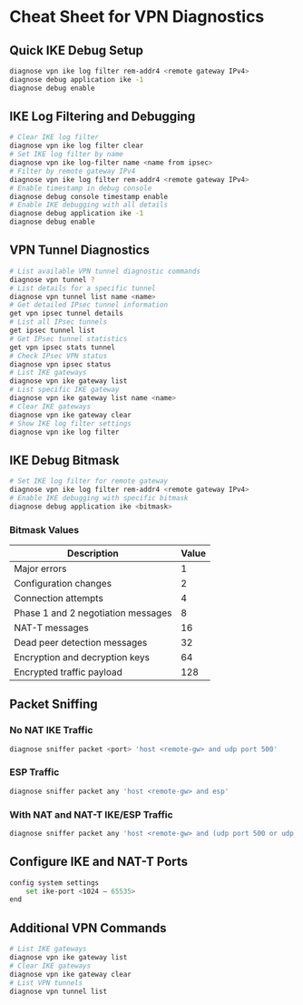 # Cheat Sheet for VPN Diagnostics

## Quick IKE Debug Setup

```bash
diagnose vpn ike log filter rem-addr4 <remote gateway IPv4>
diagnose debug application ike -1
diagnose debug enable
```

## IKE Log Filtering and Debugging

```bash
# Clear IKE log filter
diagnose vpn ike log filter clear
# Set IKE log filter by name
diagnose vpn ike log-filter name <name from ipsec>
# Filter by remote gateway IPv4
diagnose vpn ike log filter rem-addr4 <remote gateway IPv4>
# Enable timestamp in debug console
diagnose debug console timestamp enable
# Enable IKE debugging with all details
diagnose debug application ike -1
diagnose debug enable
```

## VPN Tunnel Diagnostics

```bash
# List available VPN tunnel diagnostic commands
diagnose vpn tunnel ?
# List details for a specific tunnel
diagnose vpn tunnel list name <name>
# Get detailed IPsec tunnel information
get vpn ipsec tunnel details
# List all IPsec tunnels
get ipsec tunnel list
# Get IPsec tunnel statistics
get vpn ipsec stats tunnel
# Check IPsec VPN status
diagnose vpn ipsec status
# List IKE gateways
diagnose vpn ike gateway list
# List specific IKE gateway
diagnose vpn ike gateway list name <name>
# Clear IKE gateways
diagnose vpn ike gateway clear
# Show IKE log filter settings
diagnose vpn ike log filter
```

## IKE Debug Bitmask

```bash
# Set IKE log filter for remote gateway
diagnose vpn ike log filter rem-addr4 <remote gateway IPv4>
# Enable IKE debugging with specific bitmask
diagnose debug application ike <bitmask>
```

### Bitmask Values

| Description                        | Value |
|------------------------------------|-------|
| Major errors                       | 1     |
| Configuration changes              | 2     |
| Connection attempts                | 4     |
| Phase 1 and 2 negotiation messages | 8     |
| NAT-T messages                     | 16    |
| Dead peer detection messages       | 32    |
| Encryption and decryption keys     | 64    |
| Encrypted traffic payload          | 128   |

## Packet Sniffing

### No NAT IKE Traffic

```bash
diagnose sniffer packet <port> 'host <remote-gw> and udp port 500'
```

### ESP Traffic

```bash
diagnose sniffer packet any 'host <remote-gw> and esp'
```

### With NAT and NAT-T IKE/ESP Traffic

```bash
diagnose sniffer packet any 'host <remote-gw> and (udp port 500 or udp port 4500)'
```

## Configure IKE and NAT-T Ports

```bash
config system settings
    set ike-port <1024 – 65535>
end
```

## Additional VPN Commands

```bash
# List IKE gateways
diagnose vpn ike gateway list
# Clear IKE gateways
diagnose vpn ike gateway clear
# List VPN tunnels
diagnose vpn tunnel list
```